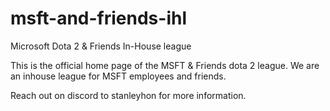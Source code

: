 # msft-and-friends-ihl
Microsoft Dota 2 &amp; Friends In-House league

This is the official home page of the MSFT & Friends dota 2 league.
We are an inhouse league for MSFT employees and friends.

Reach out on discord to stanleyhon for more information.
